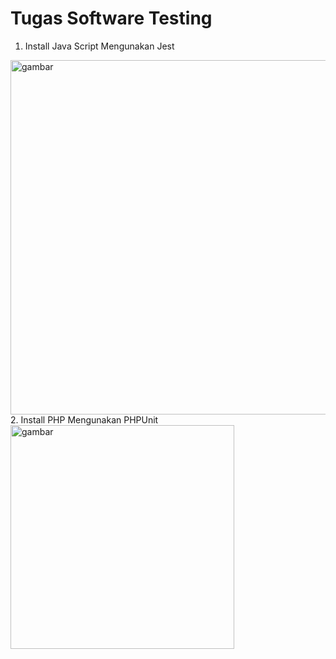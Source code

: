 # Tugas Software Testing

1. Install Java Script Mengunakan Jest
<img width="567" alt="gambar" src="https://user-images.githubusercontent.com/23452268/89749882-d7c2d700-daf3-11ea-8f66-dd61b7e1bf8d.png">
2. Install PHP Mengunakan PHPUnit
<img width="358" alt="gambar" src="https://user-images.githubusercontent.com/23452268/89749775-5ec37f80-daf3-11ea-95d9-e08f13f601d3.png">
